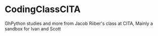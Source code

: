 # CodingClassCITA
GhPython studies and more from Jacob Riiber's class at CITA, 
Mainly a sandbox for Ivan and Scott
